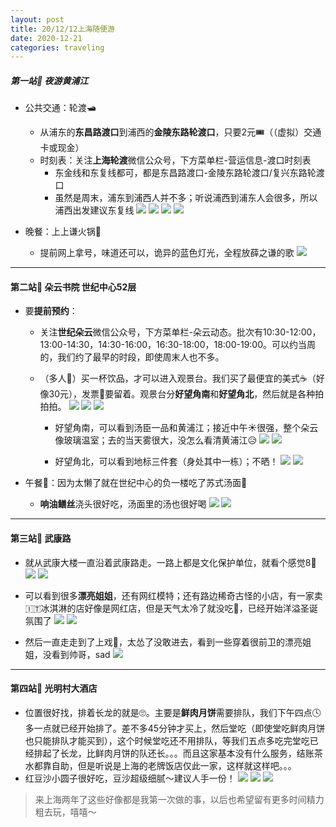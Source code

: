 ```yaml
---
layout: post
title: 20/12/12上海随便游
date: 2020-12-21
categories: traveling
---
```


##### 第一站📍 夜游黄浦江
- 公共交通：轮渡🛥 
	- 从浦东的**东昌路渡口**到浦西的**金陵东路轮渡口**，只要2元🎟（（虚拟）交通卡或现金）
	- 时刻表：关注**上海轮渡**微信公众号，下方菜单栏-营运信息-渡口时刻表
		- 东金线和东复线都可，都是东昌路渡口-金陵东路轮渡口/复兴东路轮渡口
		- 虽然是周末，浦东到浦西人并不多；听说浦西到浦东人会很多，所以浦西出发建议东复线
		![](../public/images/2c190e491a1ba38a5681c43ec4ce0a07.jpg)
		![](../public/images/7cbcc1b809624a9f196ba537458ba716.jpg)
		![](../public/images/4719c481382e4bee0a095228d711ec19.jpg)
		![](../public/images/eb9b957e742a448719f45aec0d5f6d78.jpg)		
		
- 晚餐：上上谦火锅🍲 
	- 提前网上拿号，味道还可以，诡异的蓝色灯光，全程放薛之谦的歌
				![](../public/images/2d004991554f99aa07d998e6191e5b83.jpg)
	


----------
			
#### 第二站📍 朵云书院 世纪中心52层
- 要**提前预约**：
	- 关注**世纪朵云**微信公众号，下方菜单栏-朵云动态。批次有10:30-12:00，13:00-14:30，14:30-16:00，16:30-18:00，18:00-19:00。可以约当周的，我们约了最早的时段，即使周末人也不多。
	- （多人👥）买一杯饮品，才可以进入观景台。我们买了最便宜的美式☕️（好像30元），发票🧾要留着。观景台分**好望角南**和**好望角北**，然后就是各种拍拍拍。
		![](../public/images/3a983fedefb3e8dddcb385ef19e5ef7c.jpg)
		![](../public/images/d47e4c4de32a4907269ac9976b6adf42.jpg)
		![](../public/images/83acdd5a514bd8555f98858a91ca9f42.jpg)
		
		- 好望角南，可以看到汤臣一品和黄浦江；接近中午☀️很强，整个朵云像玻璃温室；去的当天雾很大，没怎么看清黄浦江😥
		![](../public/images/dd7befca94c040f1afbb26c5e4da9a6a.jpg)
		![](../public/images/577187a8b2028a435379811d6e291d49.jpg)
		
		- 好望角北，可以看到地标三件套（身处其中一栋）；不晒！
		![](../public/images/fef46a7cd51189cfa6ad018031835a32.jpg)
		![](../public/images/244742be47953eeca80f7c9ccc2d09ff.jpg)
		
- 午餐🥣：因为太懒了就在世纪中心的负一楼吃了苏式汤面🍜
	- **响油鳝丝**浇头很好吃，汤面里的汤也很好喝
		![](../public/images/88fec4eaf39f7351b11ff2149ca7e558.jpg)
		![](../public/images/58fec2b58c722e05a252f56c64b8d1e6.jpg)


----------
#### 第三站📍 武康路
- 就从武康大楼一直沿着武康路走。一路上都是文化保护单位，就看个感觉8🤔
  ![](../public/images/90a6061240bc5afc0c44f6d429b3c109.jpg)
  ![](../public/images/7917938319ca063e23e2c687585d4281.jpg)
  
- 可以看到很多**漂亮姐姐**，还有网红模特；还有路边稀奇古怪的小店，有一家卖🇮🇹冰淇淋的店好像是网红店，但是天气太冷了就没吃🤭，已经开始洋溢圣诞氛围了
  ![](../public/images/5101d52cc9ba8dabf53bb9191e3faf72.jpg)
  ![](../public/images/ae7db5ca856f234969def2626a5125bf.jpg)
  
- 然后一直走走到了上戏🎩，太怂了没敢进去，看到一些穿着很前卫的漂亮姐姐，没看到帅哥，sad
  ![](../public/images/291d2ffbd2651d9952b3a7513a2fc083.jpg)
  


----------
#### 第四站📍 光明村大酒店
- 位置很好找，排着长龙的就是🙄。主要是**鲜肉月饼**需要排队，我们下午四点🕓多一点就已经开始排了。差不多45分钟才买上，然后堂吃（即使堂吃鲜肉月饼也只能排队才能买到），这个时候堂吃还不用排队，等我们五点多吃完堂吃已经排起了长龙，比鲜肉月饼的队还长。。。而且这家基本没有什么服务，结账茶水都靠自助，但是听说是上海的老牌饭店仅此一家，这样就这样吧。。。
- 红豆沙小圆子很好吃，豆沙超级细腻～建议人手一份！
		![](../public/images/4ded00803b760457eae116786bb7d87f.jpg)
		![](../public/images/36b57ac830cd1dc4bd71eae3a00dfe88.jpg)
		![](../public/images/97886f3178aa6497a79d46d35b5d4273.jpg)
		
> 来上海两年了这些好像都是我第一次做的事，以后也希望留有更多时间精力粗去玩，嘻嘻～
		
		
		

		
		
		
		
